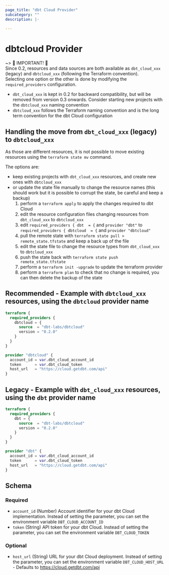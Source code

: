 ```yaml
---
page_title: "dbt Cloud Provider"
subcategory: ""
description: |-
  
---
```


# dbtcloud Provider

~> 🚧 IMPORTANT! 🚧  
Since 0.2, resources and data sources are both available as `dbt_cloud_xxx` (legacy) and `dbtcloud_xxx` (following the Terraform convention).  
Selecting one option or the other  is done by modifying the `required_providers` configuration.

- `dbt_cloud_xxx` is kept in 0.2 for backward compatibility, but will be removed from version 0.3 onwards. Consider starting new projects with the `dbtcloud_xxx` naming convention 
- `dbtcloud_xxx` follows the Terraform naming convention and is the long term convention for the dbt Cloud configuration

## Handling the move from `dbt_cloud_xxx` (legacy) to `dbtcloud_xxx`

As those are different resources, it is not possible to move existing resources using the `terraform state mv` command.

The options are:

- keep existing projects with `dbt_cloud_xxx` resources, and create new ones with `dbtcloud_xxx`
- or update the state file manually to change the resource names (this should work but it is possible to corrupt the state, be careful and keep a backup)
  1. perform a `terraform apply` to apply the changes required to dbt Cloud
  1. edit the resource configuration files changing resources from `dbt_cloud_xxx` to `dbtcloud_xxx`
  1. edit `required_providers { dbt  = {` and `provider "dbt"` to `required_providers { dbtcloud  = {` and `provider "dbtcloud"`
  1. pull the remote state with `terraform state pull > remote_state.tfstate` and keep a back up of the file
  1. edit the state file to change the resource types from `dbt_cloud_xxx` to `dbtcloud_xxx`
  1. push the state back with `terraform state push remote_state.tfstate`
  1. perform a `terraform init -upgrade` to update the terraform provider
  1. perform a `terraform plan` to check that no change is required, you can then delete the backup of the state



## Recommended - Example with ``dbtcloud_xxx`` resources, using the `dbtcloud` provider name

```terraform
terraform {
  required_providers {
    dbtcloud = {
      source  = "dbt-labs/dbtcloud"
      version = "0.2.0"
    }
  }
}

provider "dbtcloud" {
  account_id = var.dbt_cloud_account_id
  token      = var.dbt_cloud_token
  host_url   = "https://cloud.getdbt.com/api"
}
```

## Legacy - Example with `dbt_cloud_xxx` resources, using the `dbt` provider name

```terraform
terraform {
  required_providers {
    dbt = {
      source  = "dbt-labs/dbtcloud"
      version = "0.2.0"
    }
  }
}

provider "dbt" {
  account_id = var.dbt_cloud_account_id
  token      = var.dbt_cloud_token
  host_url   = "https://cloud.getdbt.com/api"
}
```

<!-- schema generated by tfplugindocs -->
## Schema

### Required

- `account_id` (Number) Account identifier for your dbt Cloud implementation. Instead of setting the parameter, you can set the environment variable `DBT_CLOUD_ACCOUNT_ID`
- `token` (String) API token for your dbt Cloud. Instead of setting the parameter, you can set the environment variable `DBT_CLOUD_TOKEN`

### Optional

- `host_url` (String) URL for your dbt Cloud deployment. Instead of setting the parameter, you can set the environment variable `DBT_CLOUD_HOST_URL` - Defaults to https://cloud.getdbt.com/api